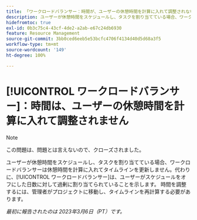 ```yaml
---
title: 「ワークロードバランサー：時間が、ユーザーの休憩時間を計算に入れて調整されない」
description: ユーザーが休憩時間をスケジュールし、タスクを割り当てている場合、ワークロードバランサーは休憩時間を計算に入れてタイムラインを更新しません。代わりに、ワークロードバランサーは、ユーザーがスケジュールをオフにした日数に対して過剰に割り当てられていることを示します。時間を調整するには、管理者がプロジェクトに移動し、タイムラインを再計算する必要があります。
hidefromtoc: true
exl-id: 0b3c75c4-43cf-4de2-a2ab-e67c24db6930
feature: Resource Management
source-git-commit: 3bb0ced6eeb5e53bcfc4706f4134d40d5d68a3f5
workflow-type: tm+mt
source-wordcount: '149'
ht-degree: 100%

---
```


# [!UICONTROL ワークロードバランサー]：時間は、ユーザーの休憩時間を計算に入れて調整されません

>[!NOTE]
>
>この問題は、問題とは言えないので、クローズされました。

ユーザーが休憩時間をスケジュールし、タスクを割り当てている場合、ワークロードバランサーは休憩時間を計算に入れてタイムラインを更新しません。代わりに、[!UICONTROL ワークロードバランサー]は、ユーザーがスケジュールをオフにした日数に対して過剰に割り当てられていることを示します。 時間を調整するには、管理者がプロジェクトに移動し、タイムラインを再計算する必要があります。

_最初に報告されたのは 2023年3月6日（PT）です。_
